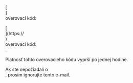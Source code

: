 [<br host>] <br action> overovací kód: <br code>

[<br host>](https://<br host>) <br action> overovací kód: <br code>.

Platnosť tohto overovacieho kódu vyprší po jednej hodine.

Ak ste nepožiadali o <br action>, prosím ignorujte tento e-mail.
